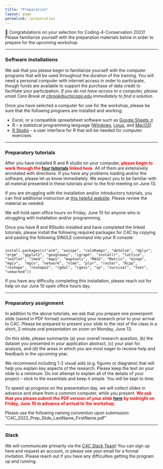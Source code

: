 ```yaml
---
title: "Preparation"
layout: page
permalink: /preparation
---
```



<div class="bs-callout bs-callout-warning">
<p>🥳 Congratulations on your selection for Coding-4-Conservation 2022! <br />
Please familiarize yourself with the preparation materials below in order to prepare for the upcoming workshop.</p>
</div>

---

### **Software installations**

We ask that you please begin to familiarize yourself with the computer programs that will be used throughout the duration of the training. You will need a personal computer with internet access in order to participate, though funds are available to support the purchase of data credit to facilitate your participation. *If you do not have access to a computer, please email Cara Brook at [cbrook@uchicago.edu](cbrook@uchicago.edu) immediately to find a solution.*

Once you have selected a computer for use for the workshop, please be sure that the following programs are installed and working:

* Excel, or a compatible spreadsheet software such as [Google Sheets ↗](https://sheets.google.com)
* R – a statistical programming language ([Windows](https://cran.r-project.org/bin/windows/base/), [Linux](https://cran.r-project.org/bin/linux/), and [MacOS](https://cran.r-project.org/bin/macosx/))
* [R Studio](https://www.rstudio.com/products/rstudio/download/) – a user interface for R that will be needed for computer exercises

---

### **Preparatory tutorials**

After you have installed R and R studio on your computer, **<span style="color:red">please begin to work through the [four tutorials](tutorials/R_tutorials.zip) linked here.</span>** All of them are extensively annotated with directions. If you have any problems loading and/or the software, please let us know immediately. We expect you to be familiar with all material presented in these tutorials prior to the first meeting on June 13. 

If you are struggling with the installation and/or introductory tutorials, you can find additional instruction at [this helpful website](https://www.w3schools.com/r/r_intro.asp). Please review the material as needed. 

We will hold open office hours on Friday, June 10 for anyone who is struggling with installation and/or programming.


Once you have R and RStudio installed and have completed the linked tutorials, please install the following required packages for C4C by copying and pasting the following SINGLE command into your R console:


```

install.packages(c("arm", "asnipe", "coloRamps", "deSolve", "dplyr", "ergm", "ggplot2", "googleway", "igraph", "installr", "lattice", "leaflet", "lme4", "maps", "maptools", "MASS", "Matrix", "minqa", "mgcv",  "mgcv", "network", "nlme", "plyr", "raster", "Rcpp", "reshape", "reshape2", "rgdal", "rgeos", "sp", "survival", "tnet", "unmarked"))

```

If you have any difficulty completing this installation, please reach out for help on our June 10 open office hours day.

---

### **Preparatory assignment**

In addition to the above tutorials, we ask that you prepare one powerpoint slide (saved in PDF format) summarizing your research prior to your arrival to C4C. Please be prepared to present your slide to the rest of the class in a short, 2-minute oral presentation on zoom on Monday, June 13.

On this slide, please summarize (a) your overall research question, (b) the dataset you presented in your application abstract, (c) your plan for analysis, and (d) the areas in which you are most eager to receive help and feedback in the upcoming year. 

We recommend including 1-2 visual aids (e.g. figures or diagrams) that will help you explain key aspects of the research. Please keep the text on your slide to a minimum. Do not attempt to explain all of the details of your project – stick to the essentials and keep it simple. You will be kept to time.

To speed up progress on the presentation day, we will collect slides in advance and share from a common computer, while you present. 
**<span style="color:red"> We ask that you please submit the PDF version of your slide [here](https://airtable.com/shrB0M73fZ2HfqBdu) by midnight on Friday, June 10 in advance of arrival to the workshop.</span>**

 Please use the following naming convention upon submission: "C4C_2022_Prep_Slide_LastName_FirstName.pdf"

---

### **Slack**

We will communicate primarily via the [C4C Slack Team](https://coding4conservation.slack.com/)! You can sign up here and request an account, or please see your email for a formal invitation. Please reach out if you have any difficulties getting the program up and running.
